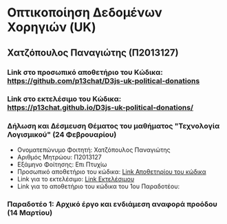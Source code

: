 
# Οπτικοποίηση Δεδομένων Χορηγιών (UK)

## Χατζόπουλος Παναγιώτης (Π2013127)

### Link στο προσωπικό αποθετήριο του Κώδικα: https://github.com/p13chat/D3js-uk-political-donations

### Link στο εκτελέσιμο του Κώδικα: https://p13chat.github.io/D3js-uk-political-donations/


### Δήλωση και Δέσμευση Θέματος του μαθήματος "Τεχνολογία Λογισμικού" (24 Φεβρουαρίου)
* Ονοματεπώνυμο Φοιτητή:  Χατζόπουλος Παναγιώτης
* Αριθμός Μητρώου: Π2013127
* Εξάμηνο Φοίτησης: Επι Πτυχίω
* Προσωπικό αποθετήριο του κώδικα: [Link Αποθετηρίου του κώδικα](https://github.com/p13chat/D3js-uk-political-donations)
* Link για το εκτελέσιμο: [Link Εκτελέσιμου](https://p13chat.github.io/D3js-uk-political-donations/)
* Link για το αποθετήριο του κώδικα του 1ου Παραδοτέου: 

### Παραδοτέο 1: Αρχικό έργο και ενδιάμεση αναφορά προόδου (14 Μαρτίου)
